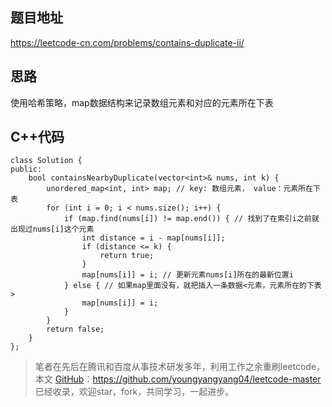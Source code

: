 
## 题目地址 
https://leetcode-cn.com/problems/contains-duplicate-ii/

## 思路 

使用哈希策略，map数据结构来记录数组元素和对应的元素所在下表

## C++代码

```
class Solution {
public:
    bool containsNearbyDuplicate(vector<int>& nums, int k) {
        unordered_map<int, int> map; // key: 数组元素， value：元素所在下表
        for (int i = 0; i < nums.size(); i++) {
            if (map.find(nums[i]) != map.end()) { // 找到了在索引i之前就出现过nums[i]这个元素
                int distance = i - map[nums[i]];
                if (distance <= k) {
                    return true;
                }
                map[nums[i]] = i; // 更新元素nums[i]所在的最新位置i
            } else { // 如果map里面没有，就把插入一条数据<元素，元素所在的下表>
                map[nums[i]] = i;
            }
        }
        return false;
    }
};
```

> 笔者在先后在腾讯和百度从事技术研发多年，利用工作之余重刷leetcode，本文  [GitHub](https://github.com/youngyangyang04/leetcode-master )：https://github.com/youngyangyang04/leetcode-master 已经收录，欢迎star，fork，共同学习，一起进步。

